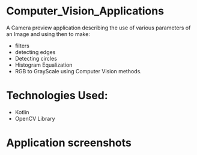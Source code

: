 # Computer_Vision_Applications
A Camera preview application describing the use of various parameters of an Image and using then to make:
* filters 
* detecting edges  
* Detecting circles  
* Histogram Equalization
* RGB to GrayScale using Computer Vision methods.

# Technologies Used:
* Kotlin
* OpenCV Library

# Application screenshots


